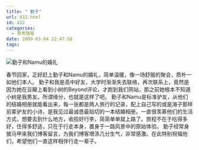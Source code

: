 ```yaml
---
title: " 勤子"
url: 432.html
id: 432
categories:
  - 思考随笔
date: 2009-03-04 22:47:58
tags:
---
```


![勤子和Namu的婚礼](../../../images/2009/03/wedding.jpg "wedding") 

春节回家，正好赶上勤子和Namu的婚礼，简单温暖，像一场舒服的聚会，质朴一如他们本人。 勤子和我是高中好友，大学时渐渐失去联络，再次联系上，竟然是因为她在豆瓣上看到小树的Beyond评论，才跑到我们网站，那之前她根本不知道小树是我男友。所谓缘分，也就是这样了吧。 勤子和Namu是标准驴友，从他们的结婚相册就能看出来，每一张都是两人旅行的记录，配上自己写的或是海子那样前辈驴友的小诗，是我见过最诚恳最贴切的一本结婚相册。一直很羡慕他们的生活方式，想要去到什么地方，收拾好行李，简简单单就上路了。旅程不在于吃得多好，住得多舒适，只在于行走本身，置身于一路风景中的原始体验。 勤子经常身披马甲来我们博客留言，为我们博客增添几分生气，非常感激。在此特别祝福他们，希望他们一直这样相伴行走一辈子。